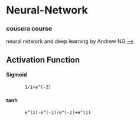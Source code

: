 # Neural-Network
### cousera course 
neural network and deep learning by Andrew NG [-->](https://www.coursera.org/learn/neural-networks-deep-learning/home/welcome)


## Activation Function
   #### Sigmoid 
           1/1+e^(-Z)
   #### tanh
           e^(z)-e^(-z)/e^(-z)+e^(z)
 


